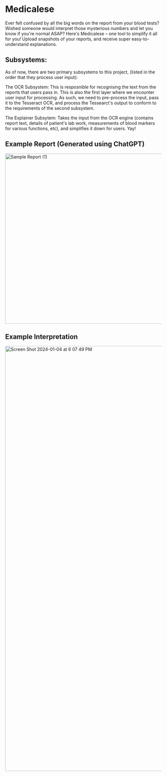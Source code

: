 # Medicalese
Ever felt confused by all the big words on the report from your blood tests? Wished someone would interpret those mysterious numbers and let you know if you're normal ASAP? Here's Medicalese – one tool to simplify it all for you! Upload snapshots of your reports, and receive super easy-to-understand explanations.

## Subsystems:

As of now, there are two primary subsystems to this project, (listed in the order that they process user input):

The OCR Subsystem: This is resposnible for recognising the text from the reports that users pass in. This is also the first layer where we encounter user input for processing. As such, we need to pre-process the input, pass it to the Tesseract OCR, and process the Tessearct's output to conform to the requirements of the second subsystem.

The Explainer Subsytem: Takes the input from the OCR engine (contains report text, details of patient's lab work, measurements of blood markers for various functions, etc), and simplifies it down for users. Yay!

## Example Report (Generated using ChatGPT)
<img width="546" alt="Sample Report (1)" src="https://github.com/akasharunabharathi/medicalese/assets/90937878/85f685a4-0e24-4617-8974-6d29fadbbfa5">

## Example Interpretation
<img width="1363" alt="Screen Shot 2024-01-04 at 6 07 49 PM" src="https://github.com/akasharunabharathi/medicalese/assets/90937878/f500e225-3453-42b9-9369-2c567fb51831">
